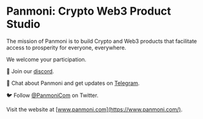 # Panmoni: Crypto Web3 Product Studio

The mission of Panmoni is to build Crypto and Web3 products that facilitate access to prosperity for everyone, everywhere.

We welcome your participation.

💬 Join our [discord](https://discord.gg/FTNYNkU5kj).

💬 Chat about Panmoni and get updates on [Telegram](https://t.me/Panmoni).

🐦 Follow [@PanmoniCom](https://twitter.com/PanmoniCom) on Twitter.

Visit the website at [www.panmoni.com](https://www.panmoni.com/).
